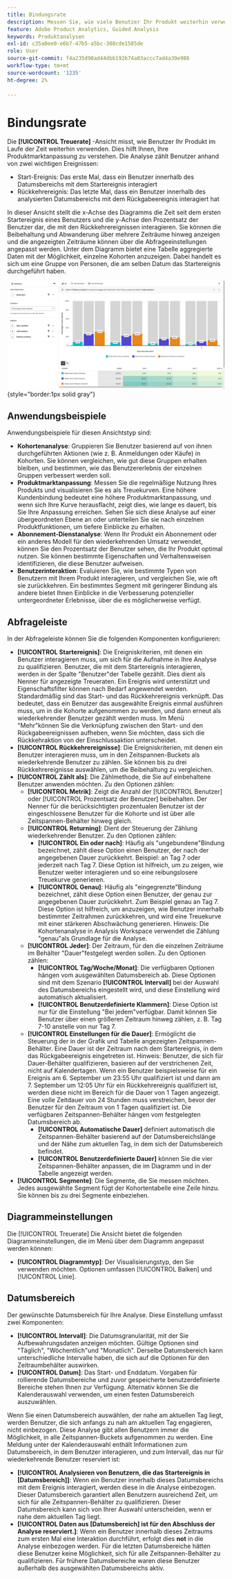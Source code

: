 ```yaml
---
title: Bindungsrate
description: Messen Sie, wie viele Benutzer Ihr Produkt weiterhin verwenden.
feature: Adobe Product Analytics, Guided Analysis
keywords: Produktanalysen
exl-id: c35a0ee0-e6b7-47b5-a5bc-308cde1585de
role: User
source-git-commit: f4a235d90ad44dbb192b74a03accc7ad4a39e986
workflow-type: tm+mt
source-wordcount: '1235'
ht-degree: 2%

---
```


# Bindungsrate

Die **[!UICONTROL Treuerate]** -Ansicht misst, wie Benutzer Ihr Produkt im Laufe der Zeit weiterhin verwenden. Dies hilft Ihnen, Ihre Produktmarktanpassung zu verstehen. Die Analyse zählt Benutzer anhand von zwei wichtigen Ereignissen:

* Start-Ereignis: Das erste Mal, dass ein Benutzer innerhalb des Datumsbereichs mit dem Startereignis interagiert
* Rückkehrereignis: Das letzte Mal, dass ein Benutzer innerhalb des analysierten Datumsbereichs mit dem Rückgabeereignis interagiert hat

In dieser Ansicht stellt die x-Achse des Diagramms die Zeit seit dem ersten Startereignis eines Benutzers und die y-Achse den Prozentsatz der Benutzer dar, die mit den Rückkehrereignissen interagieren. Sie können die Beibehaltung und Abwanderung über mehrere Zeiträume hinweg anzeigen und die angezeigten Zeiträume können über die Abfrageeinstellungen angepasst werden. Unter dem Diagramm bietet eine Tabelle aggregierte Daten mit der Möglichkeit, einzelne Kohorten anzuzeigen. Dabei handelt es sich um eine Gruppe von Personen, die am selben Datum das Startereignis durchgeführt haben.

![Screenshot der Treueraten](../assets/retention-rates.png){style="border:1px solid gray"}

## Anwendungsbeispiele

Anwendungsbeispiele für diesen Ansichtstyp sind:

* **Kohortenanalyse**: Gruppieren Sie Benutzer basierend auf von ihnen durchgeführten Aktionen (wie z. B. Anmeldungen oder Käufe) in Kohorten. Sie können vergleichen, wie gut diese Gruppen erhalten bleiben, und bestimmen, wie das Benutzererlebnis der einzelnen Gruppen verbessert werden soll.
* **Produktmarktanpassung**: Messen Sie die regelmäßige Nutzung Ihres Produkts und visualisieren Sie es als Treuekurven. Eine höhere Kundenbindung bedeutet eine höhere Produktmarktanpassung, und wenn sich Ihre Kurve herausflacht, zeigt dies, wie lange es dauert, bis Sie Ihre Anpassung erreichen. Sehen Sie sich diese Analyse auf einer übergeordneten Ebene an oder unterteilen Sie sie nach einzelnen Produktfunktionen, um tiefere Einblicke zu erhalten.
* **Abonnement-Dienstanalyse**: Wenn Ihr Produkt ein Abonnement oder ein anderes Modell für den wiederkehrenden Umsatz verwendet, können Sie den Prozentsatz der Benutzer sehen, die Ihr Produkt optimal nutzen. Sie können bestimmte Eigenschaften und Verhaltensweisen identifizieren, die diese Benutzer aufweisen.
* **Benutzerinteraktion**: Evaluieren Sie, wie bestimmte Typen von Benutzern mit Ihrem Produkt interagieren, und vergleichen Sie, wie oft sie zurückkehren. Ein bestimmtes Segment mit geringerer Bindung als andere bietet Ihnen Einblicke in die Verbesserung potenzieller untergeordneter Erlebnisse, über die es möglicherweise verfügt.

## Abfrageleiste

In der Abfrageleiste können Sie die folgenden Komponenten konfigurieren:

* **[!UICONTROL Startereignis]**: Die Ereigniskriterien, mit denen ein Benutzer interagieren muss, um sich für die Aufnahme in Ihre Analyse zu qualifizieren. Benutzer, die mit dem Startereignis interagieren, werden in der Spalte &quot;Benutzer&quot;der Tabelle gezählt. Dies dient als Nenner für angezeigte Treueraten. Ein Ereignis wird unterstützt und Eigenschaftsfilter können nach Bedarf angewendet werden. Standardmäßig sind das Start- und das Rückkehrereignis verknüpft. Das bedeutet, dass ein Benutzer das ausgewählte Ereignis einmal ausführen muss, um in die Kohorte aufgenommen zu werden, und dann erneut als wiederkehrender Benutzer gezählt werden muss. Im Menü &quot;Mehr&quot;können Sie die Verknüpfung zwischen den Start- und den Rückgabeereignissen aufheben, wenn Sie möchten, dass sich die Rückkehraktion von der Einschlussaktion unterscheidet.
* **[!UICONTROL Rückkehrereignisse]**: Die Ereigniskriterien, mit denen ein Benutzer interagieren muss, um in den Zeitspannen-Buckets als wiederkehrende Benutzer zu zählen. Sie können bis zu drei Rückkehrereignisse auswählen, um die Beibehaltung zu vergleichen.
* **[!UICONTROL Zählt als]**: Die Zählmethode, die Sie auf einbehaltene Benutzer anwenden möchten. Zu den Optionen zählen: 
   * **[!UICONTROL Metrik]**: Zeigt die Anzahl der [!UICONTROL Benutzer] oder [!UICONTROL Prozentsatz der Benutzer] beibehalten. Der Nenner für die berücksichtigten prozentualen Benutzer ist der eingeschlossene Benutzer für die Kohorte und ist über alle Zeitspannen-Behälter hinweg gleich.
   * **[!UICONTROL Returning]**: Dient der Steuerung der Zählung wiederkehrender Benutzer. Zu den Optionen zählen: 
      * **[!UICONTROL Ein oder nach]**: Häufig als &quot;ungebundene&quot;Bindung bezeichnet, zählt diese Option einen Benutzer, der nach der angegebenen Dauer zurückkehrt. Beispiel: an Tag 7 oder jederzeit nach Tag 7. Diese Option ist hilfreich, um zu zeigen, wie Benutzer weiter interagieren und so eine reibungslosere Treuekurve generieren.
      * **[!UICONTROL Genau]**: Häufig als &quot;eingegrenzte&quot;Bindung bezeichnet, zählt diese Option einen Benutzer, der genau zur angegebenen Dauer zurückkehrt. Zum Beispiel genau an Tag 7. Diese Option ist hilfreich, um anzuzeigen, wie Benutzer innerhalb bestimmter Zeitrahmen zurückkehren, und wird eine Treuekurve mit einer stärkeren Abschwächung generieren. Hinweis: Die Kohortenanalyse in Analysis Workspace verwendet die Zählung &quot;genau&quot;als Grundlage für die Analyse.
   * **[!UICONTROL Jeder]**: Der Zeitraum, für den die einzelnen Zeiträume im Behälter &quot;Dauer&quot;festgelegt werden sollen. Zu den Optionen zählen: 
      * **[!UICONTROL Tag/Woche/Monat]**: Die verfügbaren Optionen hängen vom ausgewählten Datumsbereich ab. Diese Optionen sind mit dem Szenario **[!UICONTROL Intervall]** bei der Auswahl des Datumsbereichs eingestellt wird, und diese Einstellung wird automatisch aktualisiert.
      * **[!UICONTROL Benutzerdefinierte Klammern]**: Diese Option ist nur für die Einstellung &quot;Bei jedem&quot;verfügbar. Damit können Sie Benutzer über einen größeren Zeitraum hinweg zählen, z. B. Tag 7-10 anstelle von nur Tag 7.
   * **[!UICONTROL Einstellungen für die Dauer]**: Ermöglicht die Steuerung der in der Grafik und Tabelle angezeigten Zeitspannen-Behälter. Eine Dauer ist der Zeitraum nach dem Startereignis, in dem das Rückgabeereignis eingetreten ist. Hinweis: Benutzer, die sich für Dauer-Behälter qualifizieren, basieren auf der verstrichenen Zeit, nicht auf Kalendertagen. Wenn ein Benutzer beispielsweise für ein Ereignis am 6. September um 23:55 Uhr qualifiziert ist und dann am 7. September um 12:05 Uhr für ein Rückkehrereignis qualifiziert ist, werden diese nicht im Bereich für die Dauer von 1 Tagen angezeigt. Eine volle Zeitdauer von 24 Stunden muss verstreichen, bevor der Benutzer für den Zeitraum von 1 Tagen qualifiziert ist. Die verfügbaren Zeitspannen-Behälter hängen vom festgelegten Datumsbereich ab.
      * **[!UICONTROL Automatische Dauer]** definiert automatisch die Zeitspannen-Behälter basierend auf der Datumsbereichslänge und der Nähe zum aktuellen Tag, in dem sich der Datumsbereich befindet.
      * **[!UICONTROL Benutzerdefinierte Dauer]** können Sie die vier Zeitspannen-Behälter anpassen, die im Diagramm und in der Tabelle angezeigt werden.
* **[!UICONTROL Segmente]**: Die Segmente, die Sie messen möchten. Jedes ausgewählte Segment fügt der Kohortentabelle eine Zeile hinzu. Sie können bis zu drei Segmente einbeziehen.

## Diagrammeinstellungen

Die [!UICONTROL Treuerate] Die Ansicht bietet die folgenden Diagrammeinstellungen, die im Menü über dem Diagramm angepasst werden können:

* **[!UICONTROL Diagrammtyp]**: Der Visualisierungstyp, den Sie verwenden möchten. Optionen umfassen [!UICONTROL Balken] und [!UICONTROL Linie].

## Datumsbereich

Der gewünschte Datumsbereich für Ihre Analyse. Diese Einstellung umfasst zwei Komponenten:

* **[!UICONTROL Intervall]**: Die Datumsgranularität, mit der Sie Aufbewahrungsdaten anzeigen möchten. Gültige Optionen sind &quot;Täglich&quot;, &quot;Wöchentlich&quot;und &quot;Monatlich&quot;. Derselbe Datumsbereich kann unterschiedliche Intervalle haben, die sich auf die Optionen für den Zeitraumbehälter auswirken.
* **[!UICONTROL Datum]**: Das Start- und Enddatum. Vorgaben für rollierende Datumsbereiche und zuvor gespeicherte benutzerdefinierte Bereiche stehen Ihnen zur Verfügung. Alternativ können Sie die Kalenderauswahl verwenden, um einen festen Datumsbereich auszuwählen.

Wenn Sie einen Datumsbereich auswählen, der nahe am aktuellen Tag liegt, werden Benutzer, die sich anfangs zu nah am aktuellen Tag engagieren, nicht einbezogen. Diese Analyse gibt allen Benutzern immer die Möglichkeit, in alle Zeitspannen-Buckets aufgenommen zu werden. Eine Meldung unter der Kalenderauswahl enthält Informationen zum Datumsbereich, in dem Benutzer interagieren, und zum Intervall, das nur für wiederkehrende Benutzer reserviert ist:

* **[!UICONTROL Analysieren von Benutzern, die das Startereignis in [Datumsbereich]]**: Wenn ein Benutzer innerhalb dieses Datumsbereichs mit dem Ereignis interagiert, werden diese in die Analyse einbezogen. Dieser Datumsbereich garantiert allen Benutzern ausreichend Zeit, um sich für alle Zeitspannen-Behälter zu qualifizieren. Dieser Datumsbereich kann sich von Ihrer Auswahl unterscheiden, wenn er nahe dem aktuellen Tag liegt.
* **[!UICONTROL Daten aus [Datumsbereich] ist für den Abschluss der Analyse reserviert.]**: Wenn ein Benutzer innerhalb dieses Zeitraums zum ersten Mal eine Interaktion durchführt, erfolgt dies **not** in die Analyse einbezogen werden. Für die letzten Datumsbereiche hätten diese Benutzer keine Möglichkeit, sich für alle Zeitspannen-Behälter zu qualifizieren. Für frühere Datumsbereiche waren diese Benutzer außerhalb des ausgewählten Datumsbereichs aktiv.
